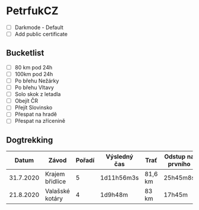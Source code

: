 # PetrfukCZ

- [ ] Darkmode - Default
- [ ] Add public certificate

## Bucketlist

- [ ] 80 km pod 24h
- [ ] 100km pod 24h
- [ ] Po břehu Nežárky
- [ ] Po břehu Vltavy
- [ ] Solo skok z letadla
- [ ] Obejít ČR
- [ ] Přejít Slovinsko
- [ ] Přespat na hradě
- [ ] Přespat na zřícenině

## Dogtrekking

| Datum | Závod | Pořadí | Výsledný čas | Trať | Odstup na prvního | Tempo |
| ------------- | ------------- | ------------- | ------------- | ------------- | ------------- | ------------- |
| 31.7.2020 | Krajem břidlice | 5 | 1d11h56m3s | 81,6 km | 25h45m8s | 2,27 km/h |
| 21.8.2020 | Valašské kotáry | 4 | 1d9h48m | 83 km | 17h45m | 2,4 km/h |
